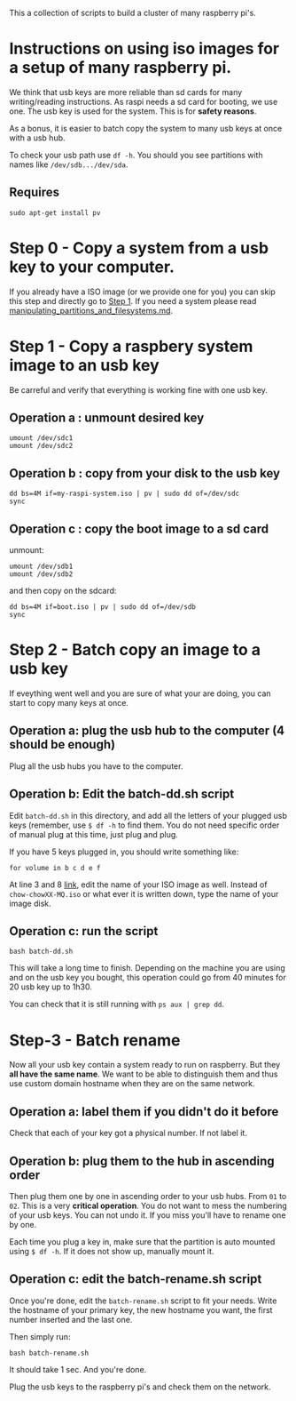 This a collection of scripts to build a cluster of many raspberry pi's.


# Instructions on using iso images for a setup of many raspberry pi.

We think that usb keys are more reliable than sd cards for many writing/reading instructions.
As raspi needs a sd card for booting, we use one. The usb key is used for the system. This is for **safety reasons**.

As a bonus, it is easier to batch copy the system to many usb keys at once with a usb hub.

To check your usb path use `df -h`. You should you see partitions with names like `/dev/sdb.../dev/sda`.

## Requires

`sudo apt-get install pv`

# <a name="step-0"></a>Step 0 - Copy a system from a usb key to your computer.

If you already have a ISO image (or we provide one for you) you can skip this step and directly go to [Step 1](#step-1). 
If you need a system please read [manipulating_partitions_and_filesystems.md](https://github.com/soixantecircuits/raspi-cluster/blob/master/manipulating_partitions_and_filesystems.md).

# <a name="step-1"></a>Step 1 - Copy a raspbery system image to an usb key

Be carreful and verify that everything is working fine with one usb key.

## Operation a : unmount desired key

```
umount /dev/sdc1
umount /dev/sdc2
```

## Operation b : copy from your disk to the usb key
```
dd bs=4M if=my-raspi-system.iso | pv | sudo dd of=/dev/sdc
sync
```

## Operation c : copy the boot image to a sd card

unmount:
```
umount /dev/sdb1
umount /dev/sdb2
```

and then copy on the sdcard: 
```
dd bs=4M if=boot.iso | pv | sudo dd of=/dev/sdb
sync
```

# <a name="step-2"></a>Step 2 - Batch copy an image to a usb key

If eveything went well and you are sure of what your are doing, you can start to copy many keys at once.

## Operation a: plug the usb hub to the computer (4 should be enough)

Plug all the usb hubs you have to the computer.

## Operation b: Edit the batch-dd.sh script

Edit `batch-dd.sh` in this directory, and add all the letters of your plugged usb keys (remember, use `$ df -h` to find them.
You do not need specific order of manual plug at this time, just plug and plug.

If you have 5 keys plugged in, you should write something like:

```
for volume in b c d e f
```

At line 3 and 8 [link](https://github.com/soixantecircuits/raspi-cluster/blob/master/batch-dd.sh#L8), edit the name of your ISO image as well. Instead of `chow-chowXX-MQ.iso` or what ever it is written down, type the name of your image disk.

## Operation c: run the script

```
bash batch-dd.sh
```

This will take a long time to finish. Depending on the machine you are using and on the usb key you bought, this operation could go from 40 minutes for 20 usb key up to 1h30.

You can check that it is still running with `ps aux | grep dd`.

# <a name="step-3"></a>Step-3 - Batch rename 
Now all your usb key contain a system ready to run on raspberry. But they **all have the same name**.
We want to be able to distinguish them and thus use custom domain hostname when they are on the same network.

## Operation a: label them if you didn't do it before
Check that each of your key got a physical number. If not label it.

## Operation b: plug them to the hub in ascending order
Then plug them one by one in ascending order to your usb hubs. From `01` to `02`.
This is a very **critical operation**. You do not want to mess the numbering of your usb keys. You can not undo it. If you miss you'll have to rename one by one.

Each time you plug a key in, make sure that the partition is auto mounted using `$ df -h`. 
If it does not show up, manually mount it.

## Operation c: edit the batch-rename.sh script
Once you're done, edit the `batch-rename.sh` script to fit your needs.
Write the hostname of your primary key, the new hostname you want, the first number inserted and the last one.

Then simply run:
```
bash batch-rename.sh
```
It should take 1 sec. And you're done.

Plug the usb keys to the raspberry pi's and check them on the network.

